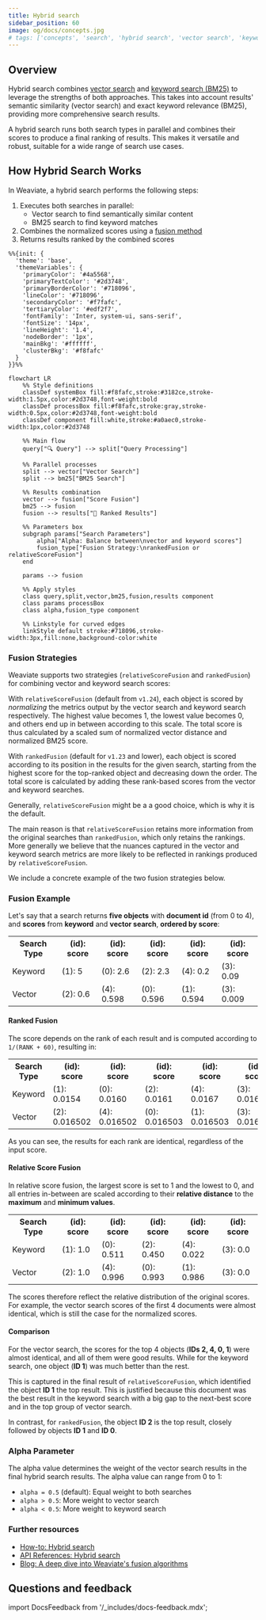 ```yaml
---
title: Hybrid search
sidebar_position: 60
image: og/docs/concepts.jpg
# tags: ['concepts', 'search', 'hybrid search', 'vector search', 'keyword search', 'bm25']
---
```


## Overview

Hybrid search combines [vector search](./vector-search.md) and [keyword search (BM25)](./keyword-search.md) to leverage the strengths of both approaches. This takes into account results' semantic similarity (vector search) and exact keyword relevance (BM25), providing more comprehensive search results.

A hybrid search runs both search types in parallel and combines their scores to produce a final ranking of results. This makes it versatile and robust, suitable for a wide range of search use cases.

## How Hybrid Search Works

In Weaviate, a hybrid search performs the following steps:

1. Executes both searches in parallel:
   - Vector search to find semantically similar content
   - BM25 search to find keyword matches
1. Combines the normalized scores using a [fusion method](#fusion-method)
1. Returns results ranked by the combined scores

```mermaid
%%{init: {
  'theme': 'base',
  'themeVariables': {
    'primaryColor': '#4a5568',
    'primaryTextColor': '#2d3748',
    'primaryBorderColor': '#718096',
    'lineColor': '#718096',
    'secondaryColor': '#f7fafc',
    'tertiaryColor': '#edf2f7',
    'fontFamily': 'Inter, system-ui, sans-serif',
    'fontSize': '14px',
    'lineHeight': '1.4',
    'nodeBorder': '1px',
    'mainBkg': '#ffffff',
    'clusterBkg': '#f8fafc'
  }
}}%%

flowchart LR
    %% Style definitions
    classDef systemBox fill:#f8fafc,stroke:#3182ce,stroke-width:1.5px,color:#2d3748,font-weight:bold
    classDef processBox fill:#f8fafc,stroke:gray,stroke-width:0.5px,color:#2d3748,font-weight:bold
    classDef component fill:white,stroke:#a0aec0,stroke-width:1px,color:#2d3748

    %% Main flow
    query["🔍 Query"] --> split["Query Processing"]

    %% Parallel processes
    split --> vector["Vector Search"]
    split --> bm25["BM25 Search"]

    %% Results combination
    vector --> fusion["Score Fusion"]
    bm25 --> fusion
    fusion --> results["📑 Ranked Results"]

    %% Parameters box
    subgraph params["Search Parameters"]
        alpha["Alpha: Balance between\nvector and keyword scores"]
        fusion_type["Fusion Strategy:\nrankedFusion or relativeScoreFusion"]
    end

    params --> fusion

    %% Apply styles
    class query,split,vector,bm25,fusion,results component
    class params processBox
    class alpha,fusion_type component

    %% Linkstyle for curved edges
    linkStyle default stroke:#718096,stroke-width:3px,fill:none,background-color:white
```

### Fusion Strategies

Weaviate supports two strategies (`relativeScoreFusion` and `rankedFusion`) for combining vector and keyword search scores:

With `relativeScoreFusion` (default from `v1.24`), each object is scored by *normalizing* the metrics output by the vector search and keyword search respectively. The highest value becomes 1, the lowest value becomes 0, and others end up in between according to this scale. The total score is thus calculated by a scaled sum of normalized vector distance and normalized BM25 score.

With `rankedFusion` (default for `v1.23` and lower), each object is scored according to its position in the results for the given search, starting from the highest score for the top-ranked object and decreasing down the order. The total score is calculated by adding these rank-based scores from the vector and keyword searches.

Generally, `relativeScoreFusion` might be a a good choice, which is why it is the default.

The main reason is that `relativeScoreFusion` retains more information from the original searches than `rankedFusion`, which only retains the rankings. More generally we believe that the nuances captured in the vector and keyword search metrics are more likely to be reflected in rankings produced by `relativeScoreFusion`.

We include a concrete example of the two fusion strategies below.

### Fusion Example

Let's say that a search returns **five objects** with **document id** (from 0 to 4), and **scores** from **keyword** and **vector search**, **ordered by score**:

<table>
  <tr>
    <th>Search Type</th>
    <th>(id): score</th><th>(id): score</th><th>(id): score</th><th>(id): score</th><th>(id): score</th>
  </tr>
  <tr>
    <td>Keyword</td>
    <td>(1): 5</td><td>(0): 2.6</td><td>(2): 2.3</td><td>(4): 0.2</td><td>(3): 0.09</td>
  </tr>
  <tr>
    <td>Vector</td>
    <td>(2): 0.6</td><td>(4): 0.598</td><td>(0): 0.596</td><td>(1): 0.594</td><td>(3): 0.009</td>
  </tr>
</table>

#### Ranked Fusion

The score depends on the rank of each result and is computed according to `1/(RANK + 60)`, resulting in:

<table>
  <tr>
    <th>Search Type</th>
    <th>(id): score</th><th>(id): score</th><th>(id): score</th><th>(id): score</th><th>(id): score</th>
  </tr>
  <tr>
    <td>Keyword</td>
    <td>(1): 0.0154</td><td>(0): 0.0160</td><td>(2): 0.0161</td><td>(4): 0.0167</td><td>(3): 0.0166</td>
  </tr>
  <tr>
    <td>Vector</td>
    <td>(2): 0.016502</td><td>(4): 0.016502</td><td>(0): 0.016503</td><td>(1): 0.016503</td><td>(3): 0.016666</td>
  </tr>
</table>

As you can see, the results for each rank are identical, regardless of the input score.

#### Relative Score Fusion

In relative score fusion, the largest score is set to 1 and the lowest to 0, and all entries in-between are scaled according to their **relative distance** to the **maximum** and **minimum values**.

<table>
  <tr>
    <th>Search Type</th>
    <th>(id): score</th><th>(id): score</th><th>(id): score</th><th>(id): score</th><th>(id): score</th>
  </tr>
  <tr>
    <td>Keyword</td>
    <td>(1): 1.0</td><td>(0): 0.511</td><td>(2): 0.450</td><td>(4): 0.022</td><td>(3): 0.0</td>
  </tr>
  <tr>
    <td>Vector</td>
    <td>(2): 1.0</td><td>(4): 0.996</td><td>(0): 0.993</td><td>(1): 0.986</td><td>(3): 0.0</td>
  </tr>
</table>

The scores therefore reflect the relative distribution of the original scores. For example, the vector search scores of the first 4 documents were almost identical, which is still the case for the normalized scores.

#### Comparison

For the vector search, the scores for the top 4 objects (**IDs 2, 4, 0, 1**) were almost identical, and all of them were good results. While for the keyword search, one object (**ID 1**) was much better than the rest.

This is captured in the final result of `relativeScoreFusion`, which identified the object **ID 1** the top result. This is justified because this document was the best result in the keyword search with a big gap to the next-best score and in the top group of vector search.

In contrast, for `rankedFusion`, the object **ID 2** is the top result, closely followed by objects **ID 1** and **ID 0**.

### Alpha Parameter

The alpha value determines the weight of the vector search results in the final hybrid search results. The alpha value can range from 0 to 1:

- `alpha = 0.5` (default): Equal weight to both searches
- `alpha > 0.5`: More weight to vector search
- `alpha < 0.5`: More weight to keyword search

### Further resources

- [How-to: Hybrid search](../../search/hybrid.md)
- [API References: Hybrid search](/developers/weaviate/api/graphql/search-operators#hybrid)
- [Blog: A deep dive into Weaviate's fusion algorithms](/blog/hybrid-search-fusion-algorithms)

## Questions and feedback

import DocsFeedback from '/_includes/docs-feedback.mdx';

<DocsFeedback/>
